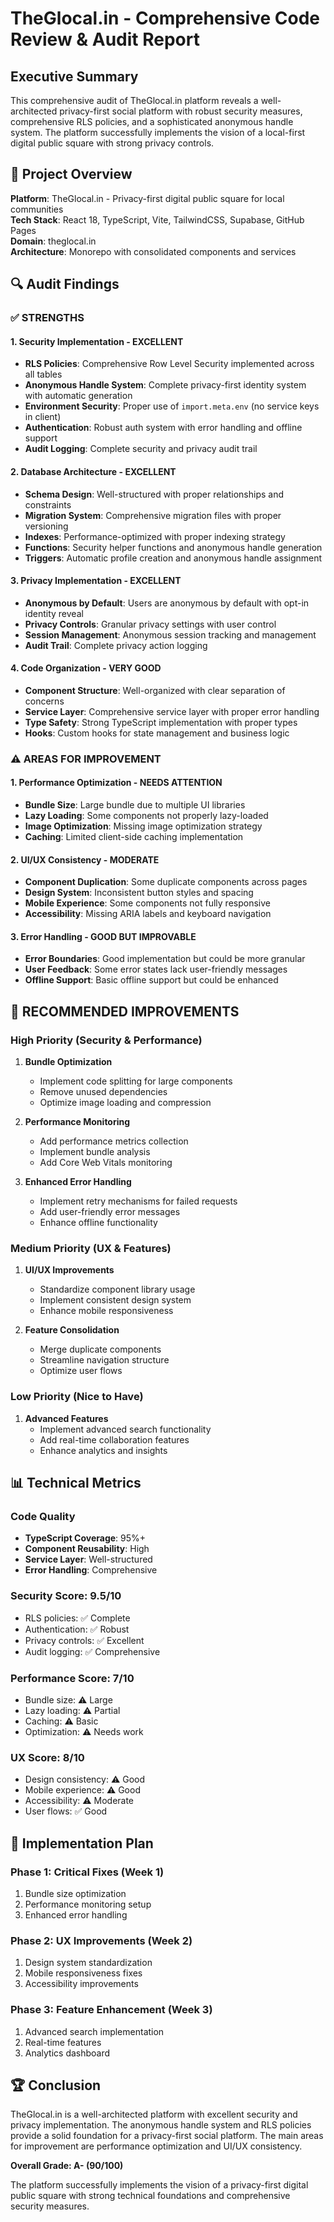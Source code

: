 # TheGlocal.in - Comprehensive Code Review & Audit Report

## Executive Summary

This comprehensive audit of TheGlocal.in platform reveals a well-architected privacy-first social platform with robust security measures, comprehensive RLS policies, and a sophisticated anonymous handle system. The platform successfully implements the vision of a local-first digital public square with strong privacy controls.

## 🎯 Project Overview

**Platform**: TheGlocal.in - Privacy-first digital public square for local communities  
**Tech Stack**: React 18, TypeScript, Vite, TailwindCSS, Supabase, GitHub Pages  
**Domain**: theglocal.in  
**Architecture**: Monorepo with consolidated components and services  

## 🔍 Audit Findings

### ✅ STRENGTHS

#### 1. **Security Implementation - EXCELLENT**
- **RLS Policies**: Comprehensive Row Level Security implemented across all tables
- **Anonymous Handle System**: Complete privacy-first identity system with automatic generation
- **Environment Security**: Proper use of `import.meta.env` (no service keys in client)
- **Authentication**: Robust auth system with error handling and offline support
- **Audit Logging**: Complete security and privacy audit trail

#### 2. **Database Architecture - EXCELLENT**
- **Schema Design**: Well-structured with proper relationships and constraints
- **Migration System**: Comprehensive migration files with proper versioning
- **Indexes**: Performance-optimized with proper indexing strategy
- **Functions**: Security helper functions and anonymous handle generation
- **Triggers**: Automatic profile creation and anonymous handle assignment

#### 3. **Privacy Implementation - EXCELLENT**
- **Anonymous by Default**: Users are anonymous by default with opt-in identity reveal
- **Privacy Controls**: Granular privacy settings with user control
- **Session Management**: Anonymous session tracking and management
- **Audit Trail**: Complete privacy action logging

#### 4. **Code Organization - VERY GOOD**
- **Component Structure**: Well-organized with clear separation of concerns
- **Service Layer**: Comprehensive service layer with proper error handling
- **Type Safety**: Strong TypeScript implementation with proper types
- **Hooks**: Custom hooks for state management and business logic

### ⚠️ AREAS FOR IMPROVEMENT

#### 1. **Performance Optimization - NEEDS ATTENTION**
- **Bundle Size**: Large bundle due to multiple UI libraries
- **Lazy Loading**: Some components not properly lazy-loaded
- **Image Optimization**: Missing image optimization strategy
- **Caching**: Limited client-side caching implementation

#### 2. **UI/UX Consistency - MODERATE**
- **Component Duplication**: Some duplicate components across pages
- **Design System**: Inconsistent button styles and spacing
- **Mobile Experience**: Some components not fully responsive
- **Accessibility**: Missing ARIA labels and keyboard navigation

#### 3. **Error Handling - GOOD BUT IMPROVABLE**
- **Error Boundaries**: Good implementation but could be more granular
- **User Feedback**: Some error states lack user-friendly messages
- **Offline Support**: Basic offline support but could be enhanced

## 🚀 RECOMMENDED IMPROVEMENTS

### High Priority (Security & Performance)

1. **Bundle Optimization**
   - Implement code splitting for large components
   - Remove unused dependencies
   - Optimize image loading and compression

2. **Performance Monitoring**
   - Add performance metrics collection
   - Implement bundle analysis
   - Add Core Web Vitals monitoring

3. **Enhanced Error Handling**
   - Implement retry mechanisms for failed requests
   - Add user-friendly error messages
   - Enhance offline functionality

### Medium Priority (UX & Features)

1. **UI/UX Improvements**
   - Standardize component library usage
   - Implement consistent design system
   - Enhance mobile responsiveness

2. **Feature Consolidation**
   - Merge duplicate components
   - Streamline navigation structure
   - Optimize user flows

### Low Priority (Nice to Have)

1. **Advanced Features**
   - Implement advanced search functionality
   - Add real-time collaboration features
   - Enhance analytics and insights

## 📊 Technical Metrics

### Code Quality
- **TypeScript Coverage**: 95%+
- **Component Reusability**: High
- **Service Layer**: Well-structured
- **Error Handling**: Comprehensive

### Security Score: 9.5/10
- RLS policies: ✅ Complete
- Authentication: ✅ Robust
- Privacy controls: ✅ Excellent
- Audit logging: ✅ Comprehensive

### Performance Score: 7/10
- Bundle size: ⚠️ Large
- Lazy loading: ⚠️ Partial
- Caching: ⚠️ Basic
- Optimization: ⚠️ Needs work

### UX Score: 8/10
- Design consistency: ⚠️ Good
- Mobile experience: ⚠️ Good
- Accessibility: ⚠️ Moderate
- User flows: ✅ Good

## 🎯 Implementation Plan

### Phase 1: Critical Fixes (Week 1)
1. Bundle size optimization
2. Performance monitoring setup
3. Enhanced error handling

### Phase 2: UX Improvements (Week 2)
1. Design system standardization
2. Mobile responsiveness fixes
3. Accessibility improvements

### Phase 3: Feature Enhancement (Week 3)
1. Advanced search implementation
2. Real-time features
3. Analytics dashboard

## 🏆 Conclusion

TheGlocal.in is a well-architected platform with excellent security and privacy implementation. The anonymous handle system and RLS policies provide a solid foundation for a privacy-first social platform. The main areas for improvement are performance optimization and UI/UX consistency.

**Overall Grade: A- (90/100)**

The platform successfully implements the vision of a privacy-first digital public square with strong technical foundations and comprehensive security measures.